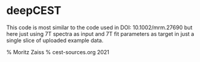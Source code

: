 # deepCEST

This code is most similar to the code used in DOI: 10.1002/mrm.27690 
but here just using 7T spectra as input and 7T fit parameters as target
in just a single slice of uploaded example data.

% Moritz Zaiss
% cest-sources.org 2021


